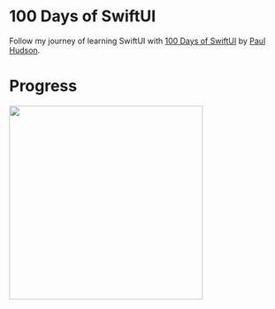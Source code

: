 # 100 Days of SwiftUI
Follow my journey of learning SwiftUI with [100 Days of SwiftUI](https://www.hackingwithswift.com/100/swiftui) by [Paul Hudson](https://github.com/twostraws).

# Progress
<img src="https://progress-bar.dev/36" width="350">
<!---
# Projects
| Name | Preview |
| ---- | --------|
| 1. [WeSplit - Split your check with other people](https://github.com/matsveil/100-days-of-swiftui/tree/main/WeSplit) | <img src="https://user-images.githubusercontent.com/109008007/223914078-a43580f9-8d19-468f-9b6a-d1dea758bac4.png" width="200"> <img src="https://user-images.githubusercontent.com/109008007/223914748-1fd80a60-4d86-4f6e-ae57-1ce3ce42bccc.png" width="200"> |
| 2. [GuessTheFlag - Test your knowledge of flags](https://github.com/matsveil/100-days-of-swiftui/tree/main/GuessTheFlag) | <img src="https://user-im]ages.githubusercontent.com/109008007/224242573-21807be8-38d1-4fda-8eed-f98339507ea6.gif" width="200"> |
| 3. Improve projects 1 & 2 | |
| 4. [BetterRest - Calculate your wake up time based on coffee intake](https://github.com/matsveil/100-days-of-swiftui/tree/main/BetterRest) | <img src="https://github.com/matsveil/100-days-of-swiftui/assets/109008007/136f05e7-21a2-429e-b312-a14e88172bdc" width="200"> |
| 5. [WordScrample - Find words inside a word](https://github.com/matsveil/100-days-of-swiftui/tree/main/WordScramble) | |
-->
